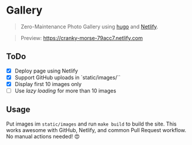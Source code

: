 # Gallery

> Zero-Maintenance Photo Gallery using [hugo](https://gohugo.com) and [Netlify](https://netlify.com).

> Preview: https://cranky-morse-79acc7.netlify.com

## ToDo

- [x] Deploy page using Netlify
- [x] Support GitHub uploads in `static/images/``
- [x] Display first 10 images only
- [ ] Use *lazy loading* for more than 10 images

## Usage

Put images im `static/images` and run `make build` to build the site. This works awesome with GitHub, Netlify, and common Pull Request workflow. No manual actions needed! 😍